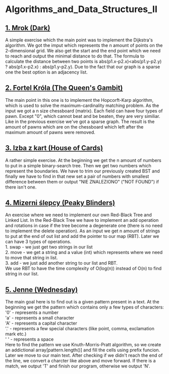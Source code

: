 # Algorithms_and_Data_Structures_II

<div>
<h2 align="left">
  <a href="https://github.com/BoguslawBanas/Algorithms_and_Data_Structures_II/blob/main/Mrok.cpp">1. Mrok (Dark)</a>
</h2>
<p align="left">
	A simple exercise which the main point was to implement the Dijkstra's algorithm. We got the imput which represents the n amount of points on the 2-dimensional grid. We also get the start and the end point which we need to reach and output the minimal distance to do that. The formula to calculate the distance between two points is abs(p1.x-p2.x)&ltabs(p1.y-p2.y) ? abs(p1.x-p2.x) : abs(p1.y-p2.y). Due to the fact that our graph is a sparse one the best option is an adjacency list.
</p>

<h2 align="left">
  <a href="https://github.com/BoguslawBanas/Algorithms_and_Data_Structures_II/blob/main/fortel_krola2.cpp">2. Fortel Króla (The Queen's Gambit)</a>
</h2>
<p align="left">
	The main point in this one is to implement the Hopcorft-Karp algorithm, which is used to solve the maximum-cardinality matching problem. As the input we got a n size chessboard (matrix). Each field can have four types of pawn. Except "0", which cannot beat and be beaten, they are very similiar. Like in the previous exercise we've got a sparse graph. The result is the amount of pawns which are on the chessboard which left after the maximum amount of pawns were removed.
</p>

<h2 align="left">
  <a href="https://github.com/BoguslawBanas/Algorithms_and_Data_Structures_II/blob/main/izba_z_kart.cpp">3. Izba z kart (House of Cards)</a>
 </h2>
<p align="left">
  A rather simple exercise. At the beginning we get the n amount of numbers to put in a simple binary-search tree. Then we get two numbers which represent the boundaries. We have to trim our previously created BST and finally we have to find in that new set a pair of numbers with smallest difference between them or output "NIE ZNALEZIONO" ("NOT FOUND") if there isn't one.
</p>

<h2 align="left">
  <a href="https://github.com/BoguslawBanas/Algorithms_and_Data_Structures_II/blob/main/mizerni_slepcy.cpp">4. Mizerni ślepcy (Peaky Blinders)</a>
</h2>
<p align="left">
An exercise where we need to implement our own Red-Black Tree and Linked List. In the Red-Black Tree we have to implement an add operation and rotations in case if the tree become a degenerate one (there is no need to implement the delete operation). As an input we get n amount of strings to put at the end of out list and add the pointer to our map (RBT). Later we can have 3 types of operations. <br/>
  1. swap - we just get two strings in our list <br/>
  2. move - we get a string and a value (int) which represents where we need to move that string in list. <br/>
  3. add - we just add another string to our list and RBT. <br/>
  We use RBT to have the time complexity of O(log(n)) instead of O(n) to find string in our list.
</p>

<h2 align="left">
  <a href="https://github.com/BoguslawBanas/Algorithms_and_Data_Structures_II/blob/main/jenne.cpp">5. Jenne (Wednesday)</a>
</h2>
<p align="left">
The main goal here is to find out is a given pattern present in a text. At the beginning we get the pattern which contains only a few types of characters: <br/>
  '0' - represents a number <br/>
  'a' - represents a small character <br/>
  'A' - represents a capital character <br/>
  '.' - represents a few special characters (like point, comma, exclamation mark etc.) <br/>
  ' ' - represents a space <br/>
 Here to find the pattern we use Knuth-Morris-Pratt algorithm, so we create an addictional array[pattern.length()] and fill the cells using prefix funcion. Later we move to our main text. After checking if we didn't reach the end of the line, we convert a charcter like above and move forward. If there is a match, we output 'T' and finish our program, otherwise we output 'N'.
</p>
</div>
